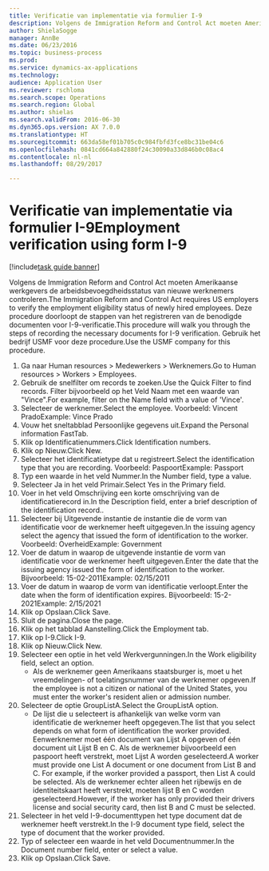 ```yaml
--- 
title: Verificatie van implementatie via formulier I-9
description: Volgens de Immigration Reform and Control Act moeten Amerikaanse werkgevers de arbeidsbevoegdheidsstatus van nieuwe werknemers controleren.
author: ShielaSogge
manager: AnnBe
ms.date: 06/23/2016
ms.topic: business-process
ms.prod: 
ms.service: dynamics-ax-applications
ms.technology: 
audience: Application User
ms.reviewer: rschloma
ms.search.scope: Operations
ms.search.region: Global
ms.author: shielas
ms.search.validFrom: 2016-06-30
ms.dyn365.ops.version: AX 7.0.0
ms.translationtype: HT
ms.sourcegitcommit: 663da58ef01b705c0c984fbfd3fce8bc31be04c6
ms.openlocfilehash: 0841cd664a842880f24c30090a33d846b0c08ac4
ms.contentlocale: nl-nl
ms.lasthandoff: 08/29/2017

---
```

# <a name="employment-verification-using-form-i-9"></a><span data-ttu-id="3fbd8-103">Verificatie van implementatie via formulier I-9</span><span class="sxs-lookup"><span data-stu-id="3fbd8-103">Employment verification using form I-9</span></span>

[!include[task guide banner](../../../includes/task-guide-banner.md)]

<span data-ttu-id="3fbd8-104">Volgens de Immigration Reform and Control Act moeten Amerikaanse werkgevers de arbeidsbevoegdheidsstatus van nieuwe werknemers controleren.</span><span class="sxs-lookup"><span data-stu-id="3fbd8-104">The Immigration Reform and Control Act requires US employers to verify the employment eligibility status of newly hired employees.</span></span> <span data-ttu-id="3fbd8-105">Deze procedure doorloopt de stappen van het registreren van de benodigde documenten voor I-9-verificatie.</span><span class="sxs-lookup"><span data-stu-id="3fbd8-105">This procedure will walk you through the steps of recording the necessary documents for I-9 verification.</span></span> <span data-ttu-id="3fbd8-106">Gebruik het bedrijf USMF voor deze procedure.</span><span class="sxs-lookup"><span data-stu-id="3fbd8-106">Use the USMF company for this procedure.</span></span>

1. <span data-ttu-id="3fbd8-107">Ga naar Human resources > Medewerkers > Werknemers.</span><span class="sxs-lookup"><span data-stu-id="3fbd8-107">Go to Human resources > Workers > Employees.</span></span>
2. <span data-ttu-id="3fbd8-108">Gebruik de snelfilter om records te zoeken.</span><span class="sxs-lookup"><span data-stu-id="3fbd8-108">Use the Quick Filter to find records.</span></span> <span data-ttu-id="3fbd8-109">Filter bijvoorbeeld op het Veld Naam met een waarde van "Vince".</span><span class="sxs-lookup"><span data-stu-id="3fbd8-109">For example, filter on the Name field with a value of 'Vince'.</span></span>
3. <span data-ttu-id="3fbd8-110">Selecteer de werknemer.</span><span class="sxs-lookup"><span data-stu-id="3fbd8-110">Select the employee.</span></span> <span data-ttu-id="3fbd8-111">Voorbeeld: Vincent Prado</span><span class="sxs-lookup"><span data-stu-id="3fbd8-111">Example: Vince Prado</span></span>
4. <span data-ttu-id="3fbd8-112">Vouw het sneltabblad Persoonlijke gegevens uit.</span><span class="sxs-lookup"><span data-stu-id="3fbd8-112">Expand the Personal information FastTab.</span></span>
5. <span data-ttu-id="3fbd8-113">Klik op Identificatienummers.</span><span class="sxs-lookup"><span data-stu-id="3fbd8-113">Click Identification numbers.</span></span>
6. <span data-ttu-id="3fbd8-114">Klik op Nieuw.</span><span class="sxs-lookup"><span data-stu-id="3fbd8-114">Click New.</span></span>
7. <span data-ttu-id="3fbd8-115">Selecteer het identificatietype dat u registreert.</span><span class="sxs-lookup"><span data-stu-id="3fbd8-115">Select the identification type that you are recording.</span></span> <span data-ttu-id="3fbd8-116">Voorbeeld: Paspoort</span><span class="sxs-lookup"><span data-stu-id="3fbd8-116">Example: Passport</span></span>
8. <span data-ttu-id="3fbd8-117">Typ een waarde in het veld Nummer.</span><span class="sxs-lookup"><span data-stu-id="3fbd8-117">In the Number field, type a value.</span></span>
9. <span data-ttu-id="3fbd8-118">Selecteer Ja in het veld Primair.</span><span class="sxs-lookup"><span data-stu-id="3fbd8-118">Select Yes in the Primary field.</span></span>
10. <span data-ttu-id="3fbd8-119">Voer in het veld Omschrijving een korte omschrijving van de identificatierecord in.</span><span class="sxs-lookup"><span data-stu-id="3fbd8-119">In the Description field, enter a brief description of the identification record..</span></span>
11. <span data-ttu-id="3fbd8-120">Selecteer bij Uitgevende instantie de instantie die de vorm van identificatie voor de werknemer heeft uitgegeven.</span><span class="sxs-lookup"><span data-stu-id="3fbd8-120">In the issuing agency select the agency that issued the form of identification to the worker.</span></span> <span data-ttu-id="3fbd8-121">Voorbeeld: Overheid</span><span class="sxs-lookup"><span data-stu-id="3fbd8-121">Example: Government</span></span>
12. <span data-ttu-id="3fbd8-122">Voer de datum in waarop de uitgevende instantie de vorm van identificatie voor de werknemer heeft uitgegeven.</span><span class="sxs-lookup"><span data-stu-id="3fbd8-122">Enter the date that the issuing agency issued the form of identification to the worker.</span></span> <span data-ttu-id="3fbd8-123">Bijvoorbeeld: 15-02-2011</span><span class="sxs-lookup"><span data-stu-id="3fbd8-123">Example: 02/15/2011</span></span>
13. <span data-ttu-id="3fbd8-124">Voer de datum in waarop de vorm van identificatie verloopt.</span><span class="sxs-lookup"><span data-stu-id="3fbd8-124">Enter the date when the form of identification expires.</span></span> <span data-ttu-id="3fbd8-125">Bijvoorbeeld: 15-2-2021</span><span class="sxs-lookup"><span data-stu-id="3fbd8-125">Example: 2/15/2021</span></span>
14. <span data-ttu-id="3fbd8-126">Klik op Opslaan.</span><span class="sxs-lookup"><span data-stu-id="3fbd8-126">Click Save.</span></span>
15. <span data-ttu-id="3fbd8-127">Sluit de pagina.</span><span class="sxs-lookup"><span data-stu-id="3fbd8-127">Close the page.</span></span>
16. <span data-ttu-id="3fbd8-128">Klik op het tabblad Aanstelling.</span><span class="sxs-lookup"><span data-stu-id="3fbd8-128">Click the Employment tab.</span></span>
17. <span data-ttu-id="3fbd8-129">Klik op I-9.</span><span class="sxs-lookup"><span data-stu-id="3fbd8-129">Click I-9.</span></span>
18. <span data-ttu-id="3fbd8-130">Klik op Nieuw.</span><span class="sxs-lookup"><span data-stu-id="3fbd8-130">Click New.</span></span>
19. <span data-ttu-id="3fbd8-131">Selecteer een optie in het veld Werkvergunningen.</span><span class="sxs-lookup"><span data-stu-id="3fbd8-131">In the Work eligibility field, select an option.</span></span>
    * <span data-ttu-id="3fbd8-132">Als de werknemer geen Amerikaans staatsburger is, moet u het vreemdelingen- of toelatingsnummer van de werknemer opgeven.</span><span class="sxs-lookup"><span data-stu-id="3fbd8-132">If the employee is not a citizen or national of the United States, you must enter the worker's resident alien or admission number.</span></span>  
20. <span data-ttu-id="3fbd8-133">Selecteer de optie GroupListA.</span><span class="sxs-lookup"><span data-stu-id="3fbd8-133">Select the GroupListA option.</span></span>
    * <span data-ttu-id="3fbd8-134">De lijst die u selecteert is afhankelijk van welke vorm van identificatie de werknemer heeft opgegeven.</span><span class="sxs-lookup"><span data-stu-id="3fbd8-134">The list that you select depends on what form of identification the worker provided.</span></span> <span data-ttu-id="3fbd8-135">Eenwerknemer moet één document van Lijst A opgeven of één document uit Lijst B en C. Als de werknemer bijvoorbeeld een paspoort heeft verstrekt, moet Lijst A worden geselecteerd.</span><span class="sxs-lookup"><span data-stu-id="3fbd8-135">A worker must provide one List A document or one document from List B and C. For example, if the worker provided a passport, then List A could be selected.</span></span> <span data-ttu-id="3fbd8-136">Als de werknemer echter alleen het rijbewijs en de identiteitskaart heeft verstrekt, moeten lijst B en C worden geselecteerd.</span><span class="sxs-lookup"><span data-stu-id="3fbd8-136">However, if the worker has only provided their drivers license and social security card, then list B and C must be selected.</span></span>  
21. <span data-ttu-id="3fbd8-137">Selecteer in het veld I-9-documenttypen het type document dat de werknemer heeft verstrekt.</span><span class="sxs-lookup"><span data-stu-id="3fbd8-137">In the I-9 document type field, select the type of document that the worker provided.</span></span>
22. <span data-ttu-id="3fbd8-138">Typ of selecteer een waarde in het veld Documentnummer.</span><span class="sxs-lookup"><span data-stu-id="3fbd8-138">In the Document number field, enter or select a value.</span></span>
23. <span data-ttu-id="3fbd8-139">Klik op Opslaan.</span><span class="sxs-lookup"><span data-stu-id="3fbd8-139">Click Save.</span></span>


